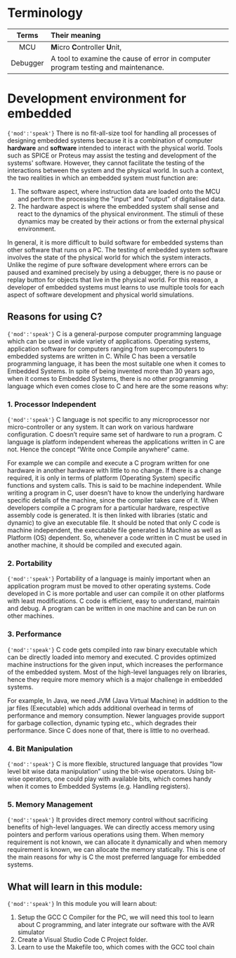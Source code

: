 # Terminology
|  Terms   | Their meaning                                                                     |
| :------: | :-------------------------------------------------------------------------------- |
|   MCU    | **M**icro **C**ontroller **U**nit,                                                |
| Debugger | A tool to examine the cause of error in computer program testing and maintenance. |

# Development environment for embedded

`{'mod':'speak'}` There is no fit-all-size tool for handling all processes of designing embedded systems because it is a combination of computer **hardware** and **software** intended to interact with the physical world. Tools such as SPICE or Proteus may assist the testing and development of the systems' software. However, they cannot facilitate the testing of the interactions between the system and the physical world. In such a context, the two realities in which an embedded system must function are:

1. The software aspect, where instruction data are loaded onto the MCU and perform the processing the "input" and "output" of digitalised data.
2. The hardware aspect is where the embedded system shall sense and react to the dynamics of the physical environment. The stimuli of these dynamics may be created by their actions or from the external physical environment.

In general, it is more difficult to build software for embedded systems than other software that runs on a PC. The testing of embedded system software involves the state of the physical world for which the system interacts. Unlike the regime of pure software development where errors can be paused and examined precisely by using a debugger, there is no pause or replay button for objects that live in the physical world. For this reason, a developer of embedded systems must learns to use multiple tools for each aspect of software development and physical world simulations.

## Reasons for using C?

`{'mod':'speak'}` C is a general-purpose computer programming language which can be used in wide variety of applications. Operating systems, application software for computers ranging from supercomputers to embedded systems are written in C. While C has been a versatile programming language, it has been the most suitable one when it comes to Embedded Systems. In spite of being invented more than 30 years ago, when it comes to Embedded Systems, there is no other programming language which even comes close to C and here are the some reasons why:

### 1. Processor Independent
`{'mod':'speak'}` C language is not specific to any microprocessor nor micro-controller or any system. It can work on various hardware configuration. C doesn’t require same set of hardware to run a program. C language is platform independent whereas the applications written in C are not. Hence the concept “Write once Compile anywhere” came.

For example we can compile and execute a C program written for one hardware in another hardware with little to no change. If there is a change required, it is only in terms of platform (Operating System) specific functions and system calls. This is said to be machine independent. While writing a program in C, user doesn’t have to know the underlying hardware specific details of the machine, since the compiler takes care of it. When developers compile a C program for a particular hardware, respective assembly code is generated. It is then linked with libraries (static and dynamic) to give an executable file. It should be noted that only C code is machine independent, the executable file generated is Machine as well as Platform (OS) dependent. So, whenever a code written in C must be used in another machine, it should be compiled and executed again.

### 2. Portability

`{'mod':'speak'}` Portability of a language is mainly important when an application program must be moved to other operating systems. Code developed in C is more portable and user can compile it on other platforms with least modifications. C code is efficient, easy to understand, maintain and debug. A program can be written in one machine and can be run on other machines.

### 3. Performance

`{'mod':'speak'}` C code gets compiled into raw binary executable which can be directly loaded into memory and executed. C provides optimized machine instructions for the given input, which increases the performance of the embedded system. Most of the high-level languages rely on libraries, hence they require more memory which is a major challenge in embedded systems.

For example, In Java, we need JVM (Java Virtual Machine) in addition to the jar files (Executable) which adds additional overhead in terms of performance and memory consumption. Newer languages provide support for garbage collection, dynamic typing etc., which degrades their performance. Since C does none of that, there is little to no overhead.

### 4. Bit Manipulation

`{'mod':'speak'}` C is more flexible, structured language that provides “low level bit wise data manipulation” using the bit-wise operators. Using bit-wise operators, one could play with available bits, which comes handy when it comes to Embedded Systems (e.g. Handling registers).

### 5. Memory Management

`{'mod':'speak'}` It provides direct memory control without sacrificing benefits of high-level languages. We can directly access memory using pointers and perform various operations using them. When memory requirement is not known, we can allocate it dynamically and when memory requirement is known, we can allocate the memory statically. This is one of the main reasons for why is C the most preferred language for embedded systems.

## What will learn in this module:

`{'mod':'speak'}` In this module you will learn about:

1. Setup the GCC C Compiler for the PC, we will need this tool to learn about C programming, and later integrate our software with the AVR simulator
2. Create a Visual Studio Code C Project folder.
3. Learn to use the Makefile too, which comes with the GCC tool chain